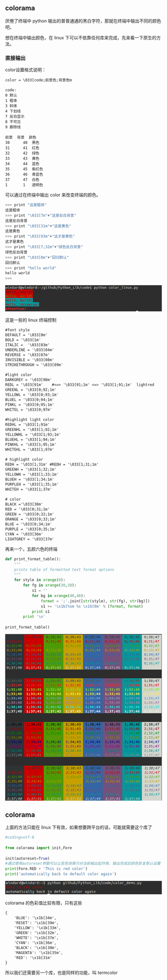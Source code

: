 ## colorama

厌倦了终端中 python 输出的普普通通的黑白字符，那就在终端中输出不同的颜色吧。

想在终端中输出颜色，在 linux 下可以不依靠任何库来完成，先来看一下原生的方法。

### 直接输出

color设置格式说明：

```
color = \033[code;前景色;背景色m

code:
0 默认
1 粗体
3 斜体
4 下划线
7 反白显示
8 不可见
9 删除线

前景  背景  颜色
30      40  黑色
31      41  红色
32      42  绿色
33      43  黄色
34      44  蓝色
35      45  紫红色
36      46  青蓝色
37      47  白色
1       1   透明色
```

可以通过在终端中输出 color 来改变终端的颜色。

```bash
>>> print "这是粗体"
这是粗体
>>> print "\033[7m"+"这是反白背景"
这是反白背景
>>> print "\033[31m"+"这是黄色"
这是黄色
>>> print "\033[93m"+"这才是黄色"
这才是黄色
>>> print "\033[7;32m"+"绿色反白背景"
绿色反白背景
>>> print "\033[0m"+"回归默认"
回归默认
>>> print "hello world"
hello world
>>>
```

![color_linux](images/color_linux.png)

这是一些的 linux 终端控制

```
#font style
DEFAULT = '\033[0m'
BOLD = '\033[1m'
ITALIC =  '\033[03m'
UNDERLINE = '\033[04m'
REVERSE = '\033[07m'
INVISIBLE = '\033[08m'
STRIKETHROUGH = '\033[09m'

#light color
DARKGREY = '\033[90m'
REDL = '\033[91m'    #<=> '\033[91;1m' <=> '\033[1;91;1m'  lightred
GREENL = '\033[0;92;1m'
YELLOWL = '\033[0;93;1m'
BLUEL = '\033[0;94;1m'
PINKL = '\033[0;95;1m'
WHITEL = '\033[0;97m'

#highlight light color
REDHL = '\033[1;91m'
GREENHL = '\033[1;92;1m'
YELLOWHL = '\033[1;93;1m'
BLUEHL = '\033[1;94;1m'
PINKHL = '\033[1;95;1m'
WHITEHL = '\033[1;97m'

# highlight color
REDH = '\033[1;31m' #REDH = '\033[1;31;1m'
GREENH = '\033[1;32;1m'
YELLOWH = '\033[1;33;1m'
BLUEH = '\033[1;34;1m'
PURPLEH = '\033[1;35;1m'
WHITEH = '\033[1;37m'

# color
BLACK ='\033[30m'
RED = '\033[0;31;1m'
GREEN = '\033[0;32;1m'
ORANGE = '\033[0;33;1m'
BLUE = '\033[0;34;1m'
PURPLE = '\033[0;35;1m'
CYAN = '\033[36m'
LIGHTGREY = '\033[37m'
```

再来一个，五颜六色的终端

```python
def print_format_table():
    """
    prints table of formatted text format options
    """
    for style in xrange(8):
        for fg in xrange(30,38):
            s1 = ''
            for bg in xrange(40,48):
                format = ';'.join([str(style), str(fg), str(bg)])
                s1 += '\x1b[%sm %s \x1b[0m' % (format, format)
            print s1
        print '\n'

print_format_table()
```

![color_row](images/color_row.png)

## colorama

上面的方法只能在 linux 下有效，如果想要跨平台的话，可能就需要这个库了

```python
#coding=utf-8

from colorama import init,Fore

init(autoreset=True)
#通过使用autoreset参数可以让变色效果只对当前输出起作用，输出完成后颜色恢复默认设置
print(Fore.RED + 'This is red color')
print('automatically back to default color again')

```

![color_demo](images/color_demo.png)

colorama 的色彩值比较有限，只有这些

```
{
    'BLUE': '\x1b[34m',
    'RESET': '\x1b[39m',
    'YELLOW': '\x1b[33m',
    'GREEN': '\x1b[32m',
    'WHITE': '\x1b[37m',
    'CYAN': '\x1b[36m',
    'BLACK': '\x1b[30m',
    'MAGENTA': '\x1b[35m',
    'RED': '\x1b[31m'
}
```

所以我们还需要另一个库，也是同样的功能，叫 termcolor
